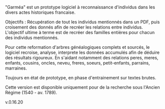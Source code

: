 "Garméa" est un prototype logiciel à reconnaissance d'individus dans les divers actes historiques francaise.

Objectifs : Récupération de tout les individus mentionnés dans un PDF, puis croisement des donnés afin de recréer les relations entre individus.
L'objectif ultime à terme est de recréer des familles entières pour chacun des individus mentionnés.

Pour cette reformation d'arbres généalogiques complets et sourcés, le logiciel recroise, analyse, interprete les données accumulés afin de déduire des résultats rigoureux. En s'aidant notamment des relations peres, meres, enfants, cousins, oncles, neveu, freres, soeurs, petit-enfants, parrains, marraines.

Toujours en état de prototype, en phase d'entrainement sur textes brutes.

Cette version est disponible uniquement pour de la recherche sous l'Ancien Régime (1540 - av. 1789).

v.0.16.20